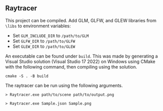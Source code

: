 ## Raytracer

This project can be compiled. Add GLM, GLFW, and GLEW libraries from `\libs` to environment variables:
- Set `GLM_INCLUDE_DIR` to `/path/to/GLM`
- Set `GLFW_DIR` to `/path/to/GLFW`
- Set `GLEW_DIR` to `/path/to/GLEW`

An executable can be found under `build`. This was made by generating a Visual Studio solution (Visual Studio 17 2022) on Windows using CMake with the following command, then compiling using the solution.

`cmake -S . -B build`

The raytracer can be run using the following arguments.

`> Raytracer.exe path/to/scene path/to/output.png`

`> Raytracer.exe Sample.json Sample.png`
